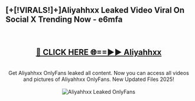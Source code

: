 <h2>[+[!VIRALS!]+]Aliyahhxx Leaked Video Viral On Social X Trending Now - e6mfa</h2>
<br>
<div align="center">
<h2><a href="https://libra.edu.pl?Aliyahhxx" rel="nofollow">🔴 CLICK HERE 🌐==►► Aliyahhxx</a></h2>
<br>
Get Aliyahhxx OnlyFans leaked all content. Now you can access all videos and pictures of Aliyahhxx OnlyFans. New Updated Files 2025!
<br>
<br>
<a href="https://libra.edu.pl?Aliyahhxx" rel="nofollow" data-target="animated-image.originalLink"><img src="https://i.ibb.co.com/WyWwxjT/player-gif2.gif" alt="Aliyahhxx Leaked OnlyFans" style="max-width: 100%; display: inline-block;" data-target="animated-image.originalImage"></a>
</div>
<br>